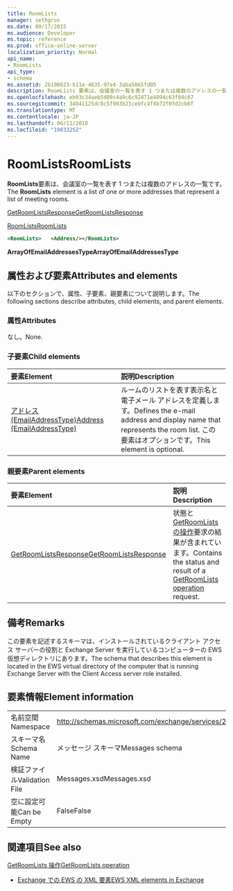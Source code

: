 ```yaml
---
title: RoomLists
manager: sethgros
ms.date: 09/17/2015
ms.audience: Developer
ms.topic: reference
ms.prod: office-online-server
localization_priority: Normal
api_name:
- RoomLists
api_type:
- schema
ms.assetid: 2b190823-b11e-4635-97e4-3aba5865fd05
description: RoomLists 要素は、会議室の一覧を表す 1 つまたは複数のアドレスの一覧です。
ms.openlocfilehash: eb03c34aeb5d80c4a9c6c92471e4094c63f04c87
ms.sourcegitcommit: 34041125dc8c5f993b21cebfc4f8b72f0fd2cb6f
ms.translationtype: MT
ms.contentlocale: ja-JP
ms.lasthandoff: 06/11/2018
ms.locfileid: "19833252"
---
```

# <a name="roomlists"></a><span data-ttu-id="9bf0a-103">RoomLists</span><span class="sxs-lookup"><span data-stu-id="9bf0a-103">RoomLists</span></span>

<span data-ttu-id="9bf0a-104">**RoomLists**要素は、会議室の一覧を表す 1 つまたは複数のアドレスの一覧です。</span><span class="sxs-lookup"><span data-stu-id="9bf0a-104">The **RoomLists** element is a list of one or more addresses that represent a list of meeting rooms.</span></span> 
  
[<span data-ttu-id="9bf0a-105">GetRoomListsResponse</span><span class="sxs-lookup"><span data-stu-id="9bf0a-105">GetRoomListsResponse</span></span>](getroomlistsresponse.md)
  
[<span data-ttu-id="9bf0a-106">RoomLists</span><span class="sxs-lookup"><span data-stu-id="9bf0a-106">RoomLists</span></span>](roomlists.md)
  
```xml
<RoomLists>   <Address/></RoomLists>
```

 <span data-ttu-id="9bf0a-107">**ArrayOfEmailAddressesType**</span><span class="sxs-lookup"><span data-stu-id="9bf0a-107">**ArrayOfEmailAddressesType**</span></span>
## <a name="attributes-and-elements"></a><span data-ttu-id="9bf0a-108">属性および要素</span><span class="sxs-lookup"><span data-stu-id="9bf0a-108">Attributes and elements</span></span>

<span data-ttu-id="9bf0a-109">以下のセクションで、属性、子要素、親要素について説明します。</span><span class="sxs-lookup"><span data-stu-id="9bf0a-109">The following sections describe attributes, child elements, and parent elements.</span></span>
  
### <a name="attributes"></a><span data-ttu-id="9bf0a-110">属性</span><span class="sxs-lookup"><span data-stu-id="9bf0a-110">Attributes</span></span>

<span data-ttu-id="9bf0a-111">なし。</span><span class="sxs-lookup"><span data-stu-id="9bf0a-111">None.</span></span>
  
### <a name="child-elements"></a><span data-ttu-id="9bf0a-112">子要素</span><span class="sxs-lookup"><span data-stu-id="9bf0a-112">Child elements</span></span>

|<span data-ttu-id="9bf0a-113">**要素**</span><span class="sxs-lookup"><span data-stu-id="9bf0a-113">**Element**</span></span>|<span data-ttu-id="9bf0a-114">**説明**</span><span class="sxs-lookup"><span data-stu-id="9bf0a-114">**Description**</span></span>|
|:-----|:-----|
|[<span data-ttu-id="9bf0a-115">アドレス (EmailAddressType)</span><span class="sxs-lookup"><span data-stu-id="9bf0a-115">Address (EmailAddressType)</span></span>](address-emailaddresstype.md) <br/> |<span data-ttu-id="9bf0a-116">ルームのリストを表す表示名と電子メール アドレスを定義します。</span><span class="sxs-lookup"><span data-stu-id="9bf0a-116">Defines the e-mail address and display name that represents the room list.</span></span> <span data-ttu-id="9bf0a-117">この要素はオプションです。</span><span class="sxs-lookup"><span data-stu-id="9bf0a-117">This element is optional.</span></span>  <br/> |
   
### <a name="parent-elements"></a><span data-ttu-id="9bf0a-118">親要素</span><span class="sxs-lookup"><span data-stu-id="9bf0a-118">Parent elements</span></span>

|<span data-ttu-id="9bf0a-119">**要素**</span><span class="sxs-lookup"><span data-stu-id="9bf0a-119">**Element**</span></span>|<span data-ttu-id="9bf0a-120">**説明**</span><span class="sxs-lookup"><span data-stu-id="9bf0a-120">**Description**</span></span>|
|:-----|:-----|
|[<span data-ttu-id="9bf0a-121">GetRoomListsResponse</span><span class="sxs-lookup"><span data-stu-id="9bf0a-121">GetRoomListsResponse</span></span>](getroomlistsresponse.md) <br/> |<span data-ttu-id="9bf0a-122">状態と[GetRoomLists の操作](getroomlists-operation.md)要求の結果が含まれています。</span><span class="sxs-lookup"><span data-stu-id="9bf0a-122">Contains the status and result of a [GetRoomLists operation](getroomlists-operation.md) request.</span></span>  <br/> |
   
## <a name="remarks"></a><span data-ttu-id="9bf0a-123">備考</span><span class="sxs-lookup"><span data-stu-id="9bf0a-123">Remarks</span></span>

<span data-ttu-id="9bf0a-124">この要素を記述するスキーマは、インストールされているクライアント アクセス サーバーの役割と Exchange Server を実行しているコンピューターの EWS 仮想ディレクトリにあります。</span><span class="sxs-lookup"><span data-stu-id="9bf0a-124">The schema that describes this element is located in the EWS virtual directory of the computer that is running Exchange Server with the Client Access server role installed.</span></span>
  
## <a name="element-information"></a><span data-ttu-id="9bf0a-125">要素情報</span><span class="sxs-lookup"><span data-stu-id="9bf0a-125">Element information</span></span>

|||
|:-----|:-----|
|<span data-ttu-id="9bf0a-126">名前空間</span><span class="sxs-lookup"><span data-stu-id="9bf0a-126">Namespace</span></span>  <br/> |http://schemas.microsoft.com/exchange/services/2006/messages  <br/> |
|<span data-ttu-id="9bf0a-127">スキーマ名</span><span class="sxs-lookup"><span data-stu-id="9bf0a-127">Schema Name</span></span>  <br/> |<span data-ttu-id="9bf0a-128">メッセージ スキーマ</span><span class="sxs-lookup"><span data-stu-id="9bf0a-128">Messages schema</span></span>  <br/> |
|<span data-ttu-id="9bf0a-129">検証ファイル</span><span class="sxs-lookup"><span data-stu-id="9bf0a-129">Validation File</span></span>  <br/> |<span data-ttu-id="9bf0a-130">Messages.xsd</span><span class="sxs-lookup"><span data-stu-id="9bf0a-130">Messages.xsd</span></span>  <br/> |
|<span data-ttu-id="9bf0a-131">空に設定可能</span><span class="sxs-lookup"><span data-stu-id="9bf0a-131">Can be Empty</span></span>  <br/> |<span data-ttu-id="9bf0a-132">False</span><span class="sxs-lookup"><span data-stu-id="9bf0a-132">False</span></span>  <br/> |
   
## <a name="see-also"></a><span data-ttu-id="9bf0a-133">関連項目</span><span class="sxs-lookup"><span data-stu-id="9bf0a-133">See also</span></span>



[<span data-ttu-id="9bf0a-134">GetRoomLists 操作</span><span class="sxs-lookup"><span data-stu-id="9bf0a-134">GetRoomLists operation</span></span>](getroomlists-operation.md)


- [<span data-ttu-id="9bf0a-135">Exchange での EWS の XML 要素</span><span class="sxs-lookup"><span data-stu-id="9bf0a-135">EWS XML elements in Exchange</span></span>](ews-xml-elements-in-exchange.md)

